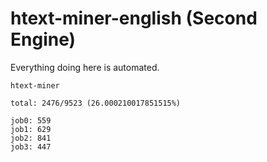 # htext-miner-english (Second Engine)

Everything doing here is automated.

```
htext-miner

total: 2476/9523 (26.000210017851515%)

job0: 559
job1: 629
job2: 841
job3: 447
```